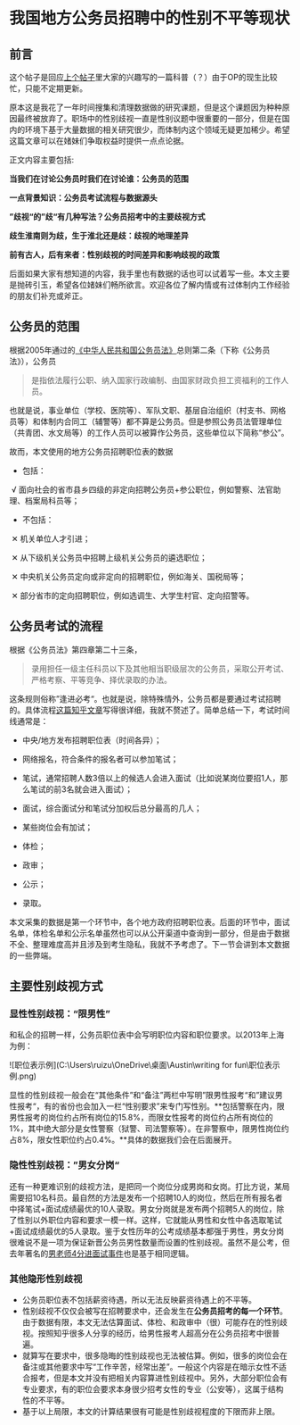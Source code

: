 # 我国地方公务员招聘中的性别不平等现状

## 前言

这个帖子是回应[上个帖子](https://womenoverseas.com/t/topic/27099)里大家的兴趣写的一篇科普（？）由于OP的现生比较忙，只能不定期更新。

原本这是我花了一年时间搜集和清理数据做的研究课题，但是这个课题因为种种原因最终被放弃了。职场中的性别歧视一直是性别议题中很重要的一部分，但是在国内的环境下基于大量数据的相关研究很少，而体制内这个领域无疑更加稀少。希望这篇文章可以在媎妹们争取权益时提供一点点论据。

正文内容主要包括:

**当我们在讨论公务员时我们在讨论谁：公务员的范围**

**一点背景知识：公务员考试流程与数据源头**

**”歧视“的”歧“有几种写法？公务员招考中的主要歧视方式**

**歧生淮南则为歧，生于淮北还是歧：歧视的地理差异**

**前有古人，后有来者：性别歧视的时间差异和影响歧视的政策**

后面如果大家有想知道的内容，我手里也有数据的话也可以试着写一些。本文主要是抛砖引玉，希望各位媎妹们畅所欲言。欢迎各位了解内情或有过体制内工作经验的朋友们补充或斧正。

## 公务员的范围

根据2005年通过的[《中华人民共和国公务员法》](http://www.gov.cn/guowuyuan/2018-12/30/content_5353490.htm)总则第二条（下称《公务员法》），公务员

> 是指依法履行公职、纳入国家行政编制、由国家财政负担工资福利的工作人员。 

也就是说，事业单位（学校、医院等）、军队文职、基层自治组织（村支书、网格员等）和体制内合同工（辅警等）都不算是公务员。但是参照公务员法管理单位（共青团、水文局等）的工作人员可以被算作公务员，这些单位以下简称“参公”。

故而，本文使用的地方公务员招聘职位表的数据

- 包括：

​	√	面向社会的省市县乡四级的非定向招聘公务员+参公职位，例如警察、法官助理、档案局科员等；

- 不包括：

​	✕	机关单位人才引进；

​	✕	从下级机关公务员中招聘上级机关公务员的遴选职位；

​	✕	中央机关公务员定向或非定向的招聘职位，例如海关、国税局等；

​	✕	部分省市的定向招聘职位，例如选调生、大学生村官、定向招警等。

## 公务员考试的流程

根据《公务员法》第四章第二十三条，

> 录用担任一级主任科员以下及其他相当职级层次的公务员，采取公开考试、严格考察、平等竞争、择优录取的办法。

这条规则俗称”逢进必考“。也就是说，除特殊情外，公务员都是要通过考试招聘的。具体流程[这篇知乎文章](https://zhuanlan.zhihu.com/p/341322480)写得很详细，我就不赘述了。简单总结一下，考试时间线通常是：

- 中央/地方发布招聘职位表（时间各异）；

- 网络报名，符合条件的报名者可以参加笔试；

- 笔试，通常招聘人数3倍以上的候选人会进入面试（比如说某岗位要招1人，那么笔试的前3名就会进入面试）；

- 面试，综合面试分和笔试分加权后总分最高的几人；

- 某些岗位会有加试；

- 体检；

- 政审；

- 公示；

- 录取。

本文采集的数据是第一个环节中，各个地方政府招聘职位表。后面的环节中，面试名单，体检名单和公示名单虽然也可以从公开渠道中查询到一部分，但是由于数据不全、整理难度高并且涉及到考生隐私，我就不予考虑了。下一节会讲到本文数据的一些弊端。

## 主要性别歧视方式

### 显性性别歧视：“限男性”

和私企的招聘一样，公务员职位表中会写明职位内容和职位要求。以2013年上海为例：

![职位表示例](C:\Users\ruizu\OneDrive\桌面\Austin\writing for fun\职位表示例.png)

显性的性别歧视一般会在“其他条件”和“备注”两栏中写明”限男性报考“和”建议男性报考“，有的省份也会加入一栏“性别要求”来专门写性别。**包括警察在内，限男性报考的岗位约占所有岗位的15.8%，而限女性报考的岗位约占所有岗位的1%，其中绝大部分是女性警察（狱警、司法警察等）。在非警察中，限男性岗位约占8%，限女性职位约占0.4%。**具体的数据我们会在后面展开。

### 隐性性别歧视：”男女分岗“

还有一种更难识别的歧视方法，是把同一个岗位分成男岗和女岗。打比方说，某局需要招10名科员。最自然的方法是发布一个招聘10人的岗位，然后在所有报名者中择笔试+面试成绩最优的10人录取。男女分岗就是发布两个招聘5人的岗位，除了性别以外职位内容和要求一模一样。这样，它就能从男性和女性中各选取笔试+面试成绩最优的5人录取。鉴于女性历年的公考成绩基本都强于男性，男女分岗很难说不是一项为保证新晋公务员男性数量而设置的性别歧视。虽然不是公考，但去年著名的[男老师4分进面试事件](https://new.qq.com/omn/20210604/20210604A068AK00.html)也是基于相同逻辑。

### 其他隐形性别歧视

- 公务员职位表不包括薪资待遇，所以无法反映薪资待遇上的不平等。
- 性别歧视不仅仅会被写在招聘要求中，还会发生在**公务员招考的每一个环节**。由于数据有限，本文无法估算面试、体检、和政审中（很）可能存在的性别歧视。按照知乎很多人分享的经历，给男性报考人超高分在公务员招考中很普遍。
- 就算写在要求中，很多隐晦的性别歧视也无法被估算。例如，很多的岗位会在备注或其他要求中写“工作辛苦，经常出差”。一般这个内容是在暗示女性不适合报考，但是本文并没有把相关内容算进性别歧视中。另外，大部分职位会有专业要求，有的职位会要求本身很少招考女性的专业（公安等），这属于结构性的不平等。
- 基于以上局限，本文的计算结果很有可能是性别歧视程度的下限而非上限。